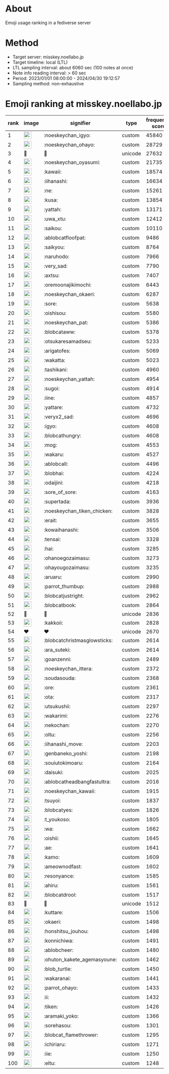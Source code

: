 # About
Emoji usage ranking in a fediverse server

# Method
- Target server: misskey.noellabo.jp
- Target timeline: local (LTL)
- LTL sampling interval: about 6060 sec (100 notes at once)
- Note info reading interval: > 60 sec
- Period: 2023/01/01 08:00:00 - 2024/04/30 19:12:57 
- Sampling method: non-exhaustive

# Emoji ranking at misskey.noellabo.jp

|rank|image|signifier|type|frequency score|
|----|----|----|----|----|
|1|<img height="24" src="https://misskey.noellabo.jp/emoji/noeskeychan_igyo.webp">|:noeskeychan_igyo:|custom|45840|
|2|<img height="24" src="https://misskey.noellabo.jp/emoji/noeskeychan_ohayo.webp">|:noeskeychan_ohayo:|custom|28729|
|3|🎉|🎉|unicode|27632|
|4|<img height="24" src="https://misskey.noellabo.jp/emoji/noeskeychan_oyasumi.webp">|:noeskeychan_oyasumi:|custom|21735|
|5|<img height="24" src="https://misskey.noellabo.jp/emoji/kawaii.webp">|:kawaii:|custom|18574|
|6|<img height="24" src="https://misskey.noellabo.jp/emoji/iihanashi.webp">|:iihanashi:|custom|16634|
|7|<img height="24" src="https://misskey.noellabo.jp/emoji/ne.webp">|:ne:|custom|15261|
|8|<img height="24" src="https://misskey.noellabo.jp/emoji/kusa.webp">|:kusa:|custom|13854|
|9|<img height="24" src="https://misskey.noellabo.jp/emoji/yattah.webp">|:yattah:|custom|13171|
|10|<img height="24" src="https://misskey.noellabo.jp/emoji/uwa_xtu.webp">|:uwa_xtu:|custom|12412|
|11|<img height="24" src="https://misskey.noellabo.jp/emoji/saikou.webp">|:saikou:|custom|10110|
|12|<img height="24" src="https://misskey.noellabo.jp/emoji/ablobcatfloofpat.webp">|:ablobcatfloofpat:|custom|9486|
|13|<img height="24" src="https://misskey.noellabo.jp/emoji/saikyou.webp">|:saikyou:|custom|8764|
|14|<img height="24" src="https://misskey.noellabo.jp/emoji/naruhodo.webp">|:naruhodo:|custom|7966|
|15|<img height="24" src="https://misskey.noellabo.jp/emoji/very_sad.webp">|:very_sad:|custom|7790|
|16|<img height="24" src="https://misskey.noellabo.jp/emoji/axtsu.webp">|:axtsu:|custom|7407|
|17|<img height="24" src="https://misskey.noellabo.jp/emoji/oremoonajikimochi.webp">|:oremoonajikimochi:|custom|6443|
|18|<img height="24" src="https://misskey.noellabo.jp/emoji/noeskeychan_okaeri.webp">|:noeskeychan_okaeri:|custom|6287|
|19|<img height="24" src="https://misskey.noellabo.jp/emoji/sore.webp">|:sore:|custom|5638|
|20|<img height="24" src="https://misskey.noellabo.jp/emoji/oishisou.webp">|:oishisou:|custom|5580|
|21|<img height="24" src="https://misskey.noellabo.jp/emoji/noeskeychan_pat.webp">|:noeskeychan_pat:|custom|5386|
|22|<img height="24" src="https://misskey.noellabo.jp/emoji/blobcataww.webp">|:blobcataww:|custom|5378|
|23|<img height="24" src="https://misskey.noellabo.jp/emoji/otsukaresamadseu.webp">|:otsukaresamadseu:|custom|5233|
|24|<img height="24" src="https://misskey.noellabo.jp/emoji/arigatofes.webp">|:arigatofes:|custom|5069|
|25|<img height="24" src="https://misskey.noellabo.jp/emoji/wakatta.webp">|:wakatta:|custom|5023|
|26|<img height="24" src="https://misskey.noellabo.jp/emoji/tashikani.webp">|:tashikani:|custom|4960|
|27|<img height="24" src="https://misskey.noellabo.jp/emoji/noeskeychan_yattah.webp">|:noeskeychan_yattah:|custom|4954|
|28|<img height="24" src="https://misskey.noellabo.jp/emoji/sugoi.webp">|:sugoi:|custom|4914|
|29|<img height="24" src="https://misskey.noellabo.jp/emoji/iine.webp">|:iine:|custom|4857|
|30|<img height="24" src="https://misskey.noellabo.jp/emoji/yattare.webp">|:yattare:|custom|4732|
|31|<img height="24" src="https://misskey.noellabo.jp/emoji/veryx2_sad.webp">|:veryx2_sad:|custom|4696|
|32|<img height="24" src="https://misskey.noellabo.jp/emoji/igyo.webp">|:igyo:|custom|4608|
|33|<img height="24" src="https://misskey.noellabo.jp/emoji/blobcathungry.webp">|:blobcathungry:|custom|4608|
|34|<img height="24" src="https://misskey.noellabo.jp/emoji/mog.webp">|:mog:|custom|4553|
|35|<img height="24" src="https://misskey.noellabo.jp/emoji/wakaru.webp">|:wakaru:|custom|4527|
|36|<img height="24" src="https://misskey.noellabo.jp/emoji/ablobcall.webp">|:ablobcall:|custom|4496|
|37|<img height="24" src="https://misskey.noellabo.jp/emoji/blobhai.webp">|:blobhai:|custom|4224|
|38|<img height="24" src="https://misskey.noellabo.jp/emoji/odaijini.webp">|:odaijini:|custom|4218|
|39|<img height="24" src="https://misskey.noellabo.jp/emoji/sore_of_sore.webp">|:sore_of_sore:|custom|4163|
|40|<img height="24" src="https://misskey.noellabo.jp/emoji/supertada.webp">|:supertada:|custom|3936|
|41|<img height="24" src="https://misskey.noellabo.jp/emoji/noeskeychan_tiken_chicken.webp">|:noeskeychan_tiken_chicken:|custom|3828|
|42|<img height="24" src="https://misskey.noellabo.jp/emoji/erait.webp">|:erait:|custom|3655|
|43|<img height="24" src="https://misskey.noellabo.jp/emoji/kowaihanashi.webp">|:kowaihanashi:|custom|3506|
|44|<img height="24" src="https://misskey.noellabo.jp/emoji/tensai.webp">|:tensai:|custom|3328|
|45|<img height="24" src="https://misskey.noellabo.jp/emoji/hai.webp">|:hai:|custom|3285|
|46|<img height="24" src="https://misskey.noellabo.jp/emoji/ohanoegozaimasu.webp">|:ohanoegozaimasu:|custom|3273|
|47|<img height="24" src="https://misskey.noellabo.jp/emoji/ohayougozaimasu.webp">|:ohayougozaimasu:|custom|3235|
|48|<img height="24" src="https://misskey.noellabo.jp/emoji/aruaru.webp">|:aruaru:|custom|2990|
|49|<img height="24" src="https://misskey.noellabo.jp/emoji/parrot_thumbup.webp">|:parrot_thumbup:|custom|2988|
|50|<img height="24" src="https://misskey.noellabo.jp/emoji/blobcatjustright.webp">|:blobcatjustright:|custom|2962|
|51|<img height="24" src="https://misskey.noellabo.jp/emoji/blobcatbook.webp">|:blobcatbook:|custom|2864|
|52|🍗|🍗|unicode|2836|
|53|<img height="24" src="https://misskey.noellabo.jp/emoji/kakkoii.webp">|:kakkoii:|custom|2828|
|54|❤|❤|unicode|2670|
|55|<img height="24" src="https://misskey.noellabo.jp/emoji/blobcatchristmasglowsticks.webp">|:blobcatchristmasglowsticks:|custom|2614|
|56|<img height="24" src="https://misskey.noellabo.jp/emoji/ara_suteki.webp">|:ara_suteki:|custom|2614|
|57|<img height="24" src="https://misskey.noellabo.jp/emoji/goanzenni.webp">|:goanzenni:|custom|2489|
|58|<img height="24" src="https://misskey.noellabo.jp/emoji/noeskeychan_ittera.webp">|:noeskeychan_ittera:|custom|2372|
|59|<img height="24" src="https://misskey.noellabo.jp/emoji/soudasouda.webp">|:soudasouda:|custom|2368|
|60|<img height="24" src="https://misskey.noellabo.jp/emoji/ore.webp">|:ore:|custom|2361|
|61|<img height="24" src="https://misskey.noellabo.jp/emoji/ota.webp">|:ota:|custom|2317|
|62|<img height="24" src="https://misskey.noellabo.jp/emoji/utsukushii.webp">|:utsukushii:|custom|2297|
|63|<img height="24" src="https://misskey.noellabo.jp/emoji/wakarimi.webp">|:wakarimi:|custom|2276|
|64|<img height="24" src="https://misskey.noellabo.jp/emoji/nekochan.webp">|:nekochan:|custom|2270|
|65|<img height="24" src="https://misskey.noellabo.jp/emoji/oltu.webp">|:oltu:|custom|2256|
|66|<img height="24" src="https://misskey.noellabo.jp/emoji/iihanashi_move.webp">|:iihanashi_move:|custom|2203|
|67|<img height="24" src="https://misskey.noellabo.jp/emoji/genbaneko_yoshi.webp">|:genbaneko_yoshi:|custom|2198|
|68|<img height="24" src="https://misskey.noellabo.jp/emoji/souiutokimoaru.webp">|:souiutokimoaru:|custom|2164|
|69|<img height="24" src="https://misskey.noellabo.jp/emoji/daisuki.webp">|:daisuki:|custom|2025|
|70|<img height="24" src="https://misskey.noellabo.jp/emoji/ablobcatheadbangfastultra.webp">|:ablobcatheadbangfastultra:|custom|2016|
|71|<img height="24" src="https://misskey.noellabo.jp/emoji/noeskeychan_kawaii.webp">|:noeskeychan_kawaii:|custom|1915|
|72|<img height="24" src="https://misskey.noellabo.jp/emoji/tsuyoi.webp">|:tsuyoi:|custom|1837|
|73|<img height="24" src="https://misskey.noellabo.jp/emoji/blobcatyes.webp">|:blobcatyes:|custom|1826|
|74|<img height="24" src="https://misskey.noellabo.jp/emoji/t_youkoso.webp">|:t_youkoso:|custom|1805|
|75|<img height="24" src="https://misskey.noellabo.jp/emoji/wa.webp">|:wa:|custom|1662|
|76|<img height="24" src="https://misskey.noellabo.jp/emoji/oishii.webp">|:oishii:|custom|1645|
|77|<img height="24" src="https://misskey.noellabo.jp/emoji/ae.webp">|:ae:|custom|1641|
|78|<img height="24" src="https://misskey.noellabo.jp/emoji/kamo.webp">|:kamo:|custom|1609|
|79|<img height="24" src="https://misskey.noellabo.jp/emoji/ameownodfast.webp">|:ameownodfast:|custom|1602|
|80|<img height="24" src="https://misskey.noellabo.jp/emoji/resonyance.webp">|:resonyance:|custom|1585|
|81|<img height="24" src="https://misskey.noellabo.jp/emoji/ahiru.webp">|:ahiru:|custom|1561|
|82|<img height="24" src="https://misskey.noellabo.jp/emoji/blobcatdrool.webp">|:blobcatdrool:|custom|1517|
|83|👀|👀|unicode|1512|
|84|<img height="24" src="https://misskey.noellabo.jp/emoji/kuttare.webp">|:kuttare:|custom|1506|
|85|<img height="24" src="https://misskey.noellabo.jp/emoji/okaeri.webp">|:okaeri:|custom|1498|
|86|<img height="24" src="https://misskey.noellabo.jp/emoji/honshitsu_jouhou.webp">|:honshitsu_jouhou:|custom|1498|
|87|<img height="24" src="https://misskey.noellabo.jp/emoji/konnichiwa.webp">|:konnichiwa:|custom|1491|
|88|<img height="24" src="https://misskey.noellabo.jp/emoji/ablobcheer.webp">|:ablobcheer:|custom|1480|
|89|<img height="24" src="https://misskey.noellabo.jp/emoji/ohuton_kakete_agemasyoune.webp">|:ohuton_kakete_agemasyoune:|custom|1462|
|90|<img height="24" src="https://misskey.noellabo.jp/emoji/blob_turtle.webp">|:blob_turtle:|custom|1450|
|91|<img height="24" src="https://misskey.noellabo.jp/emoji/wakaranai.webp">|:wakaranai:|custom|1441|
|92|<img height="24" src="https://misskey.noellabo.jp/emoji/parrot_ohayo.webp">|:parrot_ohayo:|custom|1433|
|93|<img height="24" src="https://misskey.noellabo.jp/emoji/ii.webp">|:ii:|custom|1432|
|94|<img height="24" src="https://misskey.noellabo.jp/emoji/tiken.webp">|:tiken:|custom|1426|
|95|<img height="24" src="https://misskey.noellabo.jp/emoji/aramaki_yoko.webp">|:aramaki_yoko:|custom|1366|
|96|<img height="24" src="https://misskey.noellabo.jp/emoji/sorehasou.webp">|:sorehasou:|custom|1301|
|97|<img height="24" src="https://misskey.noellabo.jp/emoji/blobcat_flamethrower.webp">|:blobcat_flamethrower:|custom|1295|
|98|<img height="24" src="https://misskey.noellabo.jp/emoji/ichiriaru.webp">|:ichiriaru:|custom|1271|
|99|<img height="24" src="https://misskey.noellabo.jp/emoji/iie.webp">|:iie:|custom|1250|
|100|<img height="24" src="https://misskey.noellabo.jp/emoji/eltu.webp">|:eltu:|custom|1248|
